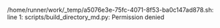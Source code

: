 /home/runner/work/_temp/a5076e3e-75fc-4071-8f53-ba0c147ad878.sh: line 1: scripts/build_directory_md.py: Permission denied
